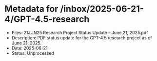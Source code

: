 # Metadata for /inbox/2025-06-21-4/GPT-4.5-research

- Files: 21JUN25 Research Project Status Update – June 21, 2025.pdf
- Description: PDF status update for the GPT-4.5 research project as of June 21, 2025.
- Date: 2025-06-21
- Status: Unprocessed
